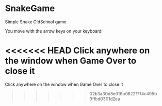 # SnakeGame
Simple Snake OldSchool game

You move with the arrow keys on your keyboard

<<<<<<< HEAD
Click anywhere on the window when Game Over to close it
=======
Click anywhere on the window when Game Over to close it
>>>>>>> 02b3a30d8e016b0822f714c495b9ffbd0301d2aa
